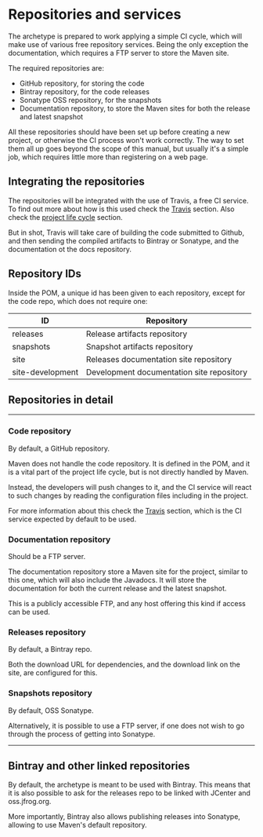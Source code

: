 # Repositories and services

The archetype is prepared to work applying a simple CI cycle, which will make use of various free repository services. Being the only exception the documentation, which requires a FTP server to store the Maven site.

The required repositories are:

- GitHub repository, for storing the code
- Bintray repository, for the code releases
- Sonatype OSS repository, for the snapshots
- Documentation repository, to store the Maven sites for both the release and latest snapshot

All these repositories should have been set up before creating a new project, or otherwise the CI process won't work correctly. The way to set them all up goes beyond the scope of this manual, but usually it's a simple job, which requires little more than registering on a web page.

## Integrating the repositories

The repositories will be integrated with the use of Travis, a free CI service. To find out more about how is this used check the [Travis](./travis.html) section. Also check the [project life cycle](./lifecycle.html) section.

But in shot, Travis will take care of building the code submitted to Github, and then sending the compiled artifacts to Bintray or Sonatype, and the documentation ot the docs repository.

## Repository IDs

Inside the POM, a unique id has been given to each repository, except for the code repo, which does not require one:

|ID|Repository|
|---|---|
|releases|Release artifacts repository|
|snapshots|Snapshot artifacts repository|
|site|Releases documentation site repository|
|site-development|Development documentation site repository|

## Repositories in detail

---

### Code repository

By default, a GitHub repository.

Maven does not handle the code repository. It is defined in the POM, and it is a vital part of the project life cycle, but is not directly handled by Maven.

Instead, the developers will push changes to it, and the CI service will react to such changes by reading the configuration files including in the project.

For more information about this check the [Travis](./travis.html) section, which is the CI service expected by default to be used.

### Documentation repository

Should be a FTP server.

The documentation repository store a Maven site for the project, similar to this one, which will also include the Javadocs. It will store the documentation for both the current release and the latest snapshot.

This is a publicly accessible FTP, and any host offering this kind if access can be used.

### Releases repository

By default, a Bintray repo.

Both the download URL for dependencies, and the download link on the site, are configured for this.

### Snapshots repository

By default, OSS Sonatype.

Alternatively, it is possible to use a FTP server, if one does not wish to go through the process of getting into Sonatype.

---

## Bintray and other linked repositories

By default, the archetype is meant to be used with Bintray. This means that it is also possible to ask for the releases repo to be linked with JCenter and oss.jfrog.org.

More importantly, Bintray also allows publishing releases into Sonatype, allowing to use Maven's default repository.
